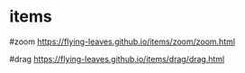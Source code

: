 # items

#zoom
 https://flying-leaves.github.io/items/zoom/zoom.html
 
 #drag
  https://flying-leaves.github.io/items/drag/drag.html
